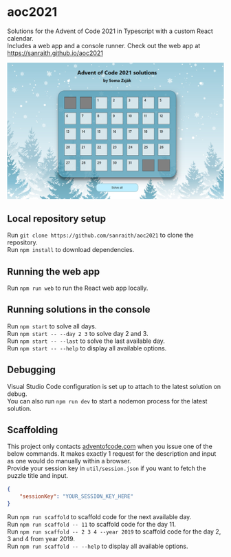 # aoc2021

Solutions for the Advent of Code 2021 in Typescript with a custom React calendar.  
Includes a web app and a console runner. Check out the web app at <https://sanraith.github.io/aoc2021>

![Screenshot](notes/screenshot.png)

## Local repository setup

Run `git clone https://github.com/sanraith/aoc2021` to clone the repository.  
Run `npm install` to download dependencies.

## Running the web app

Run `npm run web` to run the React web app locally.

## Running solutions in the console

Run `npm start` to solve all days.  
Run `npm start -- --day 2 3` to solve day 2 and 3.  
Run `npm start -- --last` to solve the last available day.  
Run `npm start -- --help` to display all available options.

## Debugging

Visual Studio Code configuration is set up to attach to the latest solution on debug.  
You can also run `npm run dev` to start a nodemon process for the latest solution.

## Scaffolding

This project only contacts [adventofcode.com](https://adventofcode.com) when you
issue one of the below commands. It makes exactly 1 request for the description and input
as one would do manually within a browser.  
Provide your session key in `util/session.json` if you want to fetch the puzzle title and input.

```json
{
    "sessionKey": "YOUR_SESSION_KEY_HERE"
}
```

Run `npm run scaffold` to scaffold code for the next available day.  
Run `npm run scaffold -- 11` to scaffold code for the day 11.  
Run `npm run scaffold -- 2 3 4 --year 2019` to scaffold code for the day 2, 3 and 4 from year 2019.  
Run `npm run scaffold -- --help` to display all available options.
